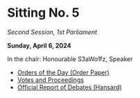 # Sitting No. 5

_Second Session, 1st Parliament_

**Sunday, April 6, 2024**

In the chair: Honourable S3aWo1fz, Speaker

- [Orders of the Day (Order Paper)](https://github.com/British-Columbia/Legislative-Assembly/blob/7adf8db2c8b4bab693c1f543cb24c504d92d59c3/1st%20Parliament/Sittings/No.%205/Orders%20of%20the%20Day.pdf)
- [Votes and Proceedings](https://github.com/British-Columbia/Legislative-Assembly/blob/7adf8db2c8b4bab693c1f543cb24c504d92d59c3/1st%20Parliament/Sittings/No.%205/Votes%20and%20Proceedings.pdf)
- [Official Report of Debates (Hansard)](https://github.com/British-Columbia/Legislative-Assembly/blob/7adf8db2c8b4bab693c1f543cb24c504d92d59c3/1st%20Parliament/Sittings/No.%205/Official%20Report%20of%20Debates.pdf)
